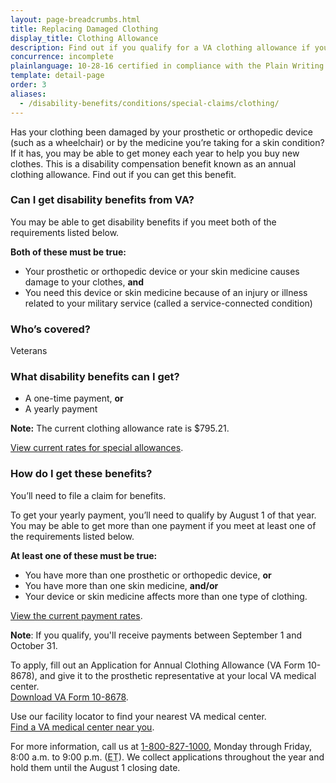 ```yaml
---
layout: page-breadcrumbs.html
title: Replacing Damaged Clothing
display_title: Clothing Allowance
description: Find out if you qualify for a VA clothing allowance if your clothing has been damaged because of a skin medicine or medical device you need for a service-connected condition. 
concurrence: incomplete
plainlanguage: 10-28-16 certified in compliance with the Plain Writing Act
template: detail-page
order: 3
aliases:
  - /disability-benefits/conditions/special-claims/clothing/
---
```



<div class="va-introtext">

Has your clothing been damaged by your prosthetic or orthopedic device (such as a wheelchair) or by the medicine you’re taking for a skin condition? If it has, you may be able to get money each year to help you buy new clothes. This is a disability compensation benefit known as an annual clothing allowance. Find out if you can get this benefit.

</div>

<div class="feature" markdown="1">

### Can I get disability benefits from VA?

You may be able to get disability benefits if you meet both of the requirements listed below. 

**Both of these must be true:**

  - Your prosthetic or orthopedic device or your skin medicine causes damage to your clothes, **and**
  - You need this device or skin medicine because of an injury or illness related to your military service (called a service-connected condition)



### Who’s covered?

Veterans
</div>

### What disability benefits can I get?

- A one-time payment, **or**
- A yearly payment <br>

**Note:** The current clothing allowance rate is $795.21. <br>

[View current rates for special allowances](https://www.benefits.va.gov/COMPENSATION/special_Benefit_Allowances_2018.asp).

### How do I get these benefits?

You’ll need to file a claim for benefits.

To get your yearly payment, you’ll need to qualify by August 1 of that year. You may be able to get more than one payment if you meet at least one of the requirements listed below.

**At least one of these must be true:**
- You have more than one prosthetic or orthopedic device, **or**
- You have more than one skin medicine, **and/or**
- Your device or skin medicine affects more than one type of clothing.

[View the current payment rates](https://www.benefits.va.gov/COMPENSATION/special_Benefit_Allowances_2018.asp).

**Note**: If you qualify, you'll receive payments between September 1 and October 31.


To apply, fill out an Application for Annual Clothing Allowance (VA Form 10-8678), and give it to the prosthetic representative at your local VA medical center. <br>
[Download VA Form 10-8678](https://www.va.gov/vaforms/medical/pdf/10-8678-fill.pdf).

Use our facility locator to find your nearest VA medical center. <br>
[Find a VA medical center near you](/facilities/).

For more information, call us at <a href="tel:+1-800-827-1000">1-800-827-1000</a>, Monday through Friday, 8:00 a.m. to 9:00 p.m. (<abbr title="eastern time">ET</abbr>). We collect applications throughout the year and hold them until the August 1 closing date.
